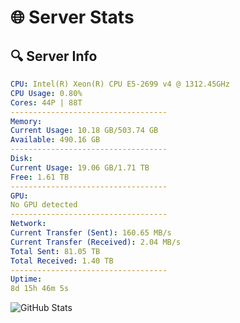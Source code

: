 # 🌐 Server Stats
## 🔍 Server Info
```yaml
CPU: Intel(R) Xeon(R) CPU E5-2699 v4 @ 1312.45GHz
CPU Usage: 0.80%
Cores: 44P | 88T
-----------------------------------
Memory:
Current Usage: 10.18 GB/503.74 GB
Available: 490.16 GB
-----------------------------------
Disk:
Current Usage: 19.06 GB/1.71 TB
Free: 1.61 TB
-----------------------------------
GPU:
No GPU detected
-----------------------------------
Network:
Current Transfer (Sent): 160.65 MB/s
Current Transfer (Received): 2.04 MB/s
Total Sent: 81.05 TB
Total Received: 1.40 TB
-----------------------------------
Uptime:
8d 15h 46m 5s
```
![GitHub Stats](https://img.shields.io/badge/Updated-2025-02-16_14:29:23-blue)